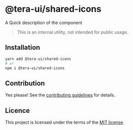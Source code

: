 # @tera-ui/shared-icons

A Quick description of the component

> This is an internal utility, not intended for public usage.

## Installation

```sh
yarn add @tera-ui/shared-icons
# or
npm i @tera-ui/shared-icons
```

## Contribution

Yes please! See the
[contributing guidelines](https://github.com/hieumau12/tera-ui/blob/master/CONTRIBUTING.md)
for details.

## Licence

This project is licensed under the terms of the
[MIT license](https://github.com/hieumau12/tera-ui/blob/master/LICENSE).
